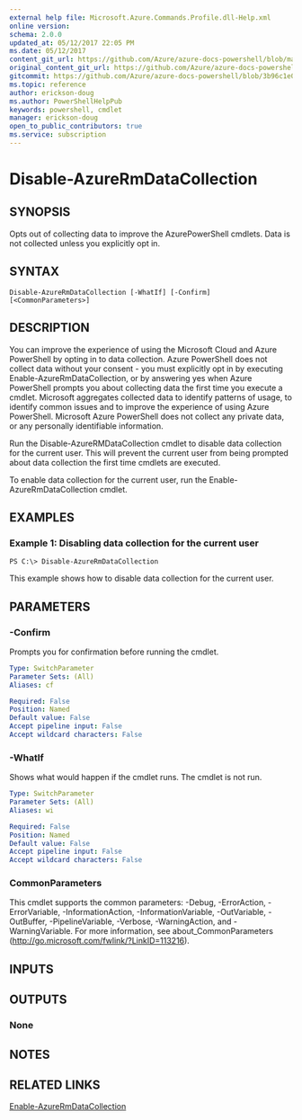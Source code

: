 ```yaml
---
external help file: Microsoft.Azure.Commands.Profile.dll-Help.xml
online version:
schema: 2.0.0
updated_at: 05/12/2017 22:05 PM
ms.date: 05/12/2017
content_git_url: https://github.com/Azure/azure-docs-powershell/blob/master/azureps-cmdlets-docs/ServiceManagement/AzureRM.Profile/v3.0.0/Disable-AzureRmDataCollection.md
original_content_git_url: https://github.com/Azure/azure-docs-powershell/blob/master/azureps-cmdlets-docs/ServiceManagement/AzureRM.Profile/v3.0.0/Disable-AzureRmDataCollection.md
gitcommit: https://github.com/Azure/azure-docs-powershell/blob/3b96c1e0b28fc56dfbf6de55728d5478e0d02def
ms.topic: reference
author: erickson-doug
ms.author: PowerShellHelpPub
keywords: powershell, cmdlet
manager: erickson-doug
open_to_public_contributors: true
ms.service: subscription
---
```


# Disable-AzureRmDataCollection

## SYNOPSIS
Opts out of collecting data to improve the AzurePowerShell cmdlets. 
Data is not collected unless you explicitly opt in.

## SYNTAX

```
Disable-AzureRmDataCollection [-WhatIf] [-Confirm] [<CommonParameters>]
```

## DESCRIPTION
You can improve the experience of using the Microsoft Cloud and Azure PowerShell by opting in to data collection.
Azure PowerShell does not collect data without your consent - you must explicitly opt in by executing Enable-AzureRmDataCollection, or by answering yes when Azure PowerShell prompts you about collecting data the first time you execute a cmdlet.
Microsoft aggregates collected data to identify patterns of usage, to identify common issues and to improve the experience of using Azure PowerShell.
Microsoft Azure PowerShell does not collect any private data, or any personally identifiable information.

Run the Disable-AzureRMDataCollection cmdlet to disable data collection for the current user.
This will prevent the current user from being prompted about data collection the first time cmdlets are executed.

To enable data collection for the current user, run the Enable-AzureRmDataCollection cmdlet.

## EXAMPLES

### Example 1: Disabling data collection for the current user
```
PS C:\> Disable-AzureRmDataCollection
```

This example shows how to disable data collection for the current user. 

## PARAMETERS

### -Confirm
Prompts you for confirmation before running the cmdlet.

```yaml
Type: SwitchParameter
Parameter Sets: (All)
Aliases: cf

Required: False
Position: Named
Default value: False
Accept pipeline input: False
Accept wildcard characters: False
```

### -WhatIf
Shows what would happen if the cmdlet runs. The cmdlet is not run.

```yaml
Type: SwitchParameter
Parameter Sets: (All)
Aliases: wi

Required: False
Position: Named
Default value: False
Accept pipeline input: False
Accept wildcard characters: False
```

### CommonParameters
This cmdlet supports the common parameters: -Debug, -ErrorAction, -ErrorVariable, -InformationAction, -InformationVariable, -OutVariable, -OutBuffer, -PipelineVariable, -Verbose, -WarningAction, and -WarningVariable. For more information, see about_CommonParameters (http://go.microsoft.com/fwlink/?LinkID=113216).

## INPUTS

## OUTPUTS

### None

## NOTES

## RELATED LINKS

[Enable-AzureRmDataCollection]()

